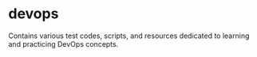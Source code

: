 # devops
Contains various test codes, scripts, and resources dedicated to learning and practicing DevOps concepts.
